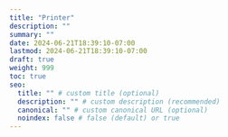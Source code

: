 ```yaml
---
title: "Printer"
description: ""
summary: ""
date: 2024-06-21T18:39:10-07:00
lastmod: 2024-06-21T18:39:10-07:00
draft: true
weight: 999
toc: true
seo:
  title: "" # custom title (optional)
  description: "" # custom description (recommended)
  canonical: "" # custom canonical URL (optional)
  noindex: false # false (default) or true
---
```

